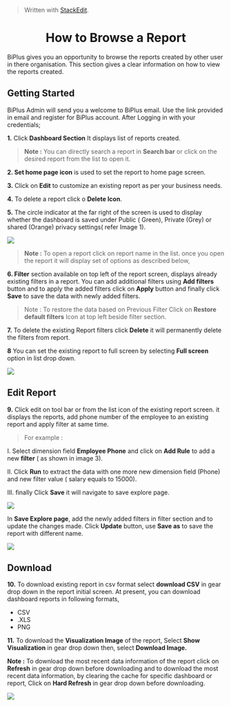 
> Written with [StackEdit](https://stackedit.io/).

<center><h1>How to Browse a Report</h1></center>

BiPlus gives you an opportunity to browse the reports created by other user in there organisation. This section gives a clear information on how to view the reports created.

## Getting Started

BiPlus Admin will send you a welcome to BiPlus email. Use the link provided in email and register for BiPlus account. After Logging in with your credentials;

**1.** Click  **Dashboard Section** It displays list of  reports created. 

> **Note :** You can directly search a report in **Search bar** or click on the desired report from the list to open it.

**2. Set home page icon** is used to set the report to home page screen.

**3.**  Click on  **Edit** to customize an existing report as per your business needs.

**4.** To delete a report click o **Delete Icon**.

**5.**  The circle indicator at the far right of the screen is used to display whether the dashboard is saved under Public ( Green), Private (Grey) or shared (Orange) privacy settings( refer Image 1).

![
](https://raw.githubusercontent.com/sv18042016/fp1/b0099f7179ee34c8f8492190d526ece2479b23b6/images/browse_rep1.png)

> **Note :** To open a  report click on report name in the list. once you open the report it will display set of options as described below,

**6. Filter** section available on top left of the report screen, displays already existing filters in a report. You can add additional filters using **Add filters** button and to apply the added filters click on **Apply** button and finally click **Save** to save the data with newly added filters.

> Note : To restore the data based on Previous Filter Click on  **Restore default filters** Icon at top left beside filter section.

**7.** To delete the existing Report filters click **Delete** it will permanently delete the filters from report.

**8** You can set the existing report to full screen by selecting **Full screen** option in list drop down.

![
](https://raw.githubusercontent.com/sv18042016/fp1/b0099f7179ee34c8f8492190d526ece2479b23b6/images/browse_rep2.png)

## Edit Report

 **9.** Click edit on tool bar or from the list icon of the existing report screen. it displays the reports,  add phone number of the employee to an existing report and apply filter at same time.

> For example :
 
I. Select dimension field **Employee Phone** and click on **Add Rule** to add a new **filter** ( as shown in image 3). 

II. Click **Run** to extract the data with one more new dimension field (Phone) and new filter value ( salary equals to 15000). 

III. finally Click **Save** it will navigate to save explore page.

![
](https://raw.githubusercontent.com/sv18042016/fp1/b0099f7179ee34c8f8492190d526ece2479b23b6/images/browse_rep3.png)

In **Save Explore page**, add the newly added filters in filter section and to update the changes made.
Click **Update** button, use **Save as** to save the report with different name.

![
](https://raw.githubusercontent.com/sv18042016/fp1/b0099f7179ee34c8f8492190d526ece2479b23b6/images/browse_rep4.png)
## Download


**10.** To download existing report in csv format select **download CSV** in gear drop down in the report initial screen.
 At present, you can download dashboard reports in following formats,
 - CSV
 - .XLS
-  PNG

**11.**  To download the **Visualization Image** of the report,  Select **Show Visualization** in gear drop down then, select  **Download Image.**

**Note :** To download the most recent data information of the report click on **Refresh** in gear drop down before downloading and to download the most recent data information, by clearing the cache for specific dashboard or report, Click on **Hard Refresh** in gear drop down before downloading. 

![
](https://raw.githubusercontent.com/sv18042016/fp1/b0099f7179ee34c8f8492190d526ece2479b23b6/images/browse_rep5.png)









<!--stackedit_data:
eyJoaXN0b3J5IjpbMjcyNTQ2MTMwLDI4NjQ2NjMzOCwzNTA5MD
QyMTgsODgxNDkzOTksLTczMjE2NjA2MywtMTAwNDE2NTAzNSwt
NjU3NzE3NjQ5LC0xMzI2MTQ2Nzk1LC0xODk5MTc4Mjk4LC0xOD
E3NzUwNDMwLC00MTk0NzI0NywtMTU1Mjc4Mjc2NywxNjgxNzM1
ODc4LC0xNjE4MDk3NzMwLC0yMDMyMDExNjE5LC0xMjMyNDI1Mj
czLDE3MDUzMDQxOTAsLTEyNTA5NzM1NTIsMjA3OTQ3NzQyMiwt
ODkzMTUxNzY3XX0=
-->